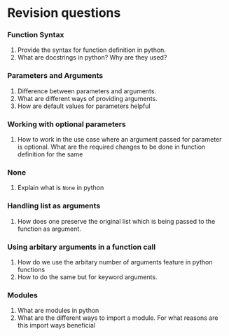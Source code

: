 # Revision questions

### Function Syntax

1) Provide the syntax for function definition in python.
2) What are docstrings in python? Why are they used?

### Parameters and Arguments

1) Difference between parameters and arguments.
2) What are different ways of providing arguments. 
3) How are default values for parameters helpful
 
### Working with optional parameters

1) How to work in the use case where an argument passed for parameter is optional. What are the required changes to be done in function definition for the same

### None

1) Explain what is `None` in python

### Handling list as arguments

1) How does one preserve the original list which is being passed to the function as argument.

### Using arbitary arguments in a function call

1) How do we use the arbitary number of arguments feature in python functions
2) How to do the same but for keyword arguments.

### Modules

1) What are modules in python
2) What are the different ways to import a module. For what reasons are this import ways beneficial